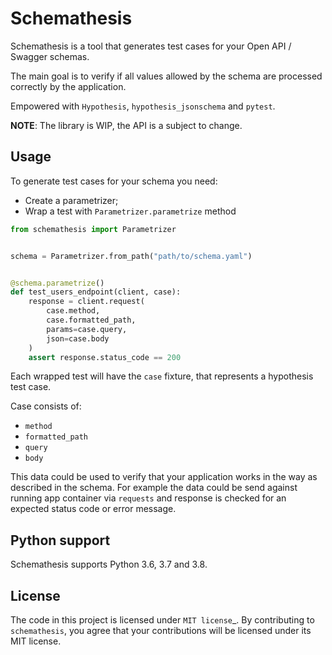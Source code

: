 # Schemathesis

Schemathesis is a tool that generates test cases for your Open API / Swagger schemas.

The main goal is to verify if all values allowed by the schema are processed correctly
by the application.

Empowered with `Hypothesis`, `hypothesis_jsonschema` and `pytest`.

**NOTE**: The library is WIP, the API is a subject to change.

## Usage

To generate test cases for your schema you need:

- Create a parametrizer;
- Wrap a test with `Parametrizer.parametrize` method

```python
from schemathesis import Parametrizer


schema = Parametrizer.from_path("path/to/schema.yaml")


@schema.parametrize()
def test_users_endpoint(client, case):
    response = client.request(
        case.method, 
        case.formatted_path,
        params=case.query,
        json=case.body
    )
    assert response.status_code == 200
```

Each wrapped test will have the `case` fixture, that represents a hypothesis test case.

Case consists of:

- `method`
- `formatted_path`
- `query`
- `body`

This data could be used to verify that your application works in the way as described in the schema.
For example the data could be send against running app container via `requests` and response is checked
for an expected status code or error message.

## Python support

Schemathesis supports Python 3.6, 3.7 and 3.8.

## License

The code in this project is licensed under `MIT license`_. By contributing to `schemathesis`, you agree that your contributions will be licensed under its MIT license.